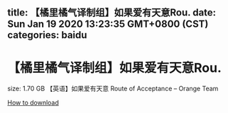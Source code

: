 
title: 【橘里橘气译制组】如果爱有天意Rou.
date: Sun Jan 19 2020 13:23:35 GMT+0800 (CST)    
categories: baidu
---

# 【橘里橘气译制组】如果爱有天意Rou.
size: 1.70 GB
 【英语】如果爱有天意 Route of Acceptance – Orange Team
 

[How to download](https://bpcam.bemobtrk.com/go/2ceec3aa-1ca2-46d6-b9ff-aaa5c184517c?jno=455)